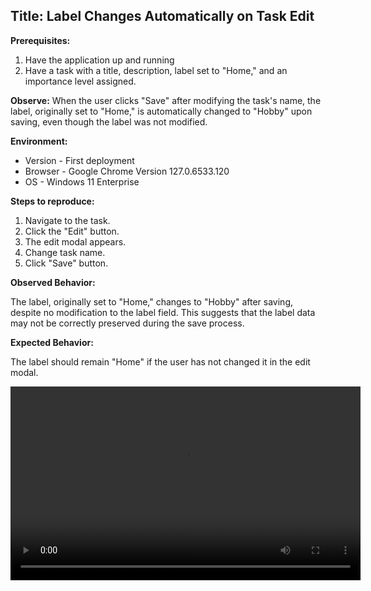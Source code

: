 ## Title: Label Changes Automatically on Task Edit

**Prerequisites:**
1. Have the application up and running
2. Have a task with a title, description, label set to "Home," and an importance level assigned.


**Observe:**
When the user clicks "Save" after modifying the task's name, the label, originally set to "Home," is automatically changed to "Hobby" upon saving, even though the label was not modified.

**Environment:**

- Version - First deployment
- Browser - Google Chrome Version 127.0.6533.120 
- OS - Windows 11 Enterprise

**Steps to reproduce:**

1. Navigate to the task. 
2. Click the "Edit" button.
3. The edit modal appears.
4. Change task name.
5. Click "Save" button.

**Observed Behavior:**

The label, originally set to "Home," changes to "Hobby" after saving, despite no modification to the label field. This suggests that the label data may not be correctly preserved during the save process.

**Expected Behavior:**

The label should remain "Home" if the user has not changed it in the edit modal.

<video src="/bug_reports/bug_reports/edit-modal.mp4" width="560" height="310" controls></video>